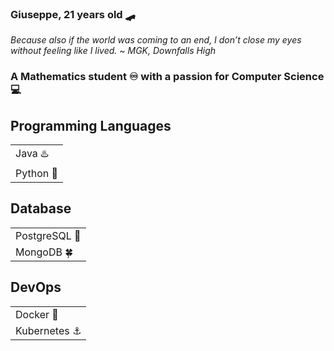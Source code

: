 <html>
  <head>
    <meta charset="UTF-8">
  </head>
  <body>
    <h3>Giuseppe, 21 years old 🛹 </h3>
    <i>Because also if the world was coming to an end, I don’t close my eyes without feeling like I lived. ~ MGK, Downfalls High</i>
    <h3>A Mathematics student ♾️ with a passion for Computer Science 💻</h3>
    <h2>Programming Languages </h2>
    <table>
      <tbody>
        <tr>
          <td>Java ♨️</td>
        </tr>
        <tr>
          <td>Python 🐍</td>
        </tr>
      </tbody>
    </table>
    <h2>Database </h2>
    <table>
      <tbody>
        <tr>
          <td>PostgreSQL 🐬</td>
        </tr>
        <tr>
          <td>MongoDB 🍀</td>
        </tr>
      </tbody>
    </table>
    <h2>DevOps </h2>
    <table>
      <tbody>
        <tr>
          <td>Docker 🐋</td>
        </tr>
        <tr>
          <td>Kubernetes ⚓</td>
        </tr>
      </tbody>
    </table>

